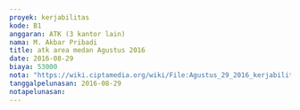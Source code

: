 ```yaml
---
proyek: kerjabilitas
kode: B1
anggaran: ATK (3 kantor lain)
nama: M. Akbar Pribadi
title: atk area medan Agustus 2016
date: 2016-08-29
biaya: 53000
nota: "https://wiki.ciptamedia.org/wiki/File:Agustus_29_2016_kerjabilitas_B1_atk_akbar.jpg"
tanggalpelunasan: 2016-08-29
notapelunasan:
---
```

